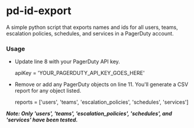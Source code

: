 
# pd-id-export
A simple python script that exports names and ids for all users, teams, escalation policies, schedules, and services in a PagerDuty account.

### Usage

 - Update line 8 with your PagerDuty API key.

    apiKey = 'YOUR_PAGERDUTY_API_KEY_GOES_HERE'

 - Remove or add any PagerDuty objects on line 11. You'll generate a CSV report for any object listed.

    reports = ['users', 'teams', 'escalation_policies', 'schedules', 'services']

***Note: Only 'users', 'teams', 'escalation_policies', 'schedules', and 'services' have been tested.***